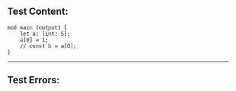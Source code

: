 
Test Content: 
-------------------------
```
mod main (output) { 
    let a: [int: 5];
    a[0] = 1;
    // const b = a[0];
}
```
------------------------

Test Errors:
-------------------------
```

```
